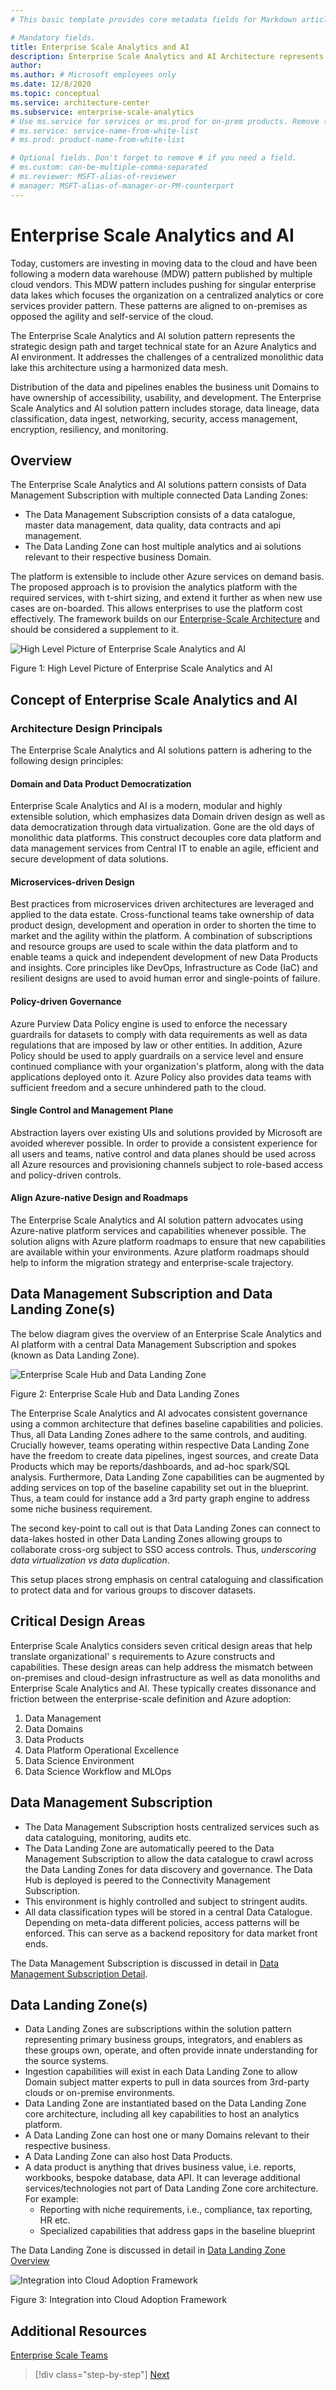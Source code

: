 ```yaml
---
# This basic template provides core metadata fields for Markdown articles on docs.microsoft.com.

# Mandatory fields.
title: Enterprise Scale Analytics and AI
description: Enterprise Scale Analytics and AI Architecture represents the strategic design path and target technical state for an Azure Analytics environment. Addressing the challenges of a centralized monolithic data lake this architecture is using a harmonized data mesh.
author:
ms.author: # Microsoft employees only
ms.date: 12/8/2020
ms.topic: conceptual
ms.service: architecture-center
ms.subservice: enterprise-scale-analytics
# Use ms.service for services or ms.prod for on-prem products. Remove the # before the relevant field.
# ms.service: service-name-from-white-list
# ms.prod: product-name-from-white-list

# Optional fields. Don't forget to remove # if you need a field.
# ms.custom: can-be-multiple-comma-separated
# ms.reviewer: MSFT-alias-of-reviewer
# manager: MSFT-alias-of-manager-or-PM-counterpart
---
```

# Enterprise Scale Analytics and AI

Today, customers are investing in moving data to the cloud and have been following a modern data warehouse (MDW) pattern published by multiple cloud vendors. This MDW pattern includes pushing for singular enterprise data lakes which focuses the organization on a centralized analytics or core services provider pattern. These patterns are aligned to on-premises as opposed the agility and self-service of the cloud.

The Enterprise Scale Analytics and AI solution pattern represents the strategic design path and target technical state for an Azure Analytics and AI environment. It addresses the challenges of a centralized monolithic data lake this architecture using a harmonized data mesh.

Distribution of the data and pipelines enables the business unit Domains to have ownership of accessibility, usability, and development. The Enterprise Scale Analytics and AI solution pattern includes storage, data lineage, data classification, data ingest, networking, security, access management, encryption, resiliency, and monitoring.

## Overview

The Enterprise Scale Analytics and AI solutions pattern consists of Data Management Subscription with multiple connected Data Landing Zones:

* The Data Management Subscription consists of a data catalogue, master data management, data quality, data contracts and api management.
* The Data Landing Zone can host multiple analytics and ai solutions relevant to their respective business Domain.

The platform is extensible to include other Azure services on demand basis. The proposed approach is to provision the analytics platform with the required services, with t-shirt sizing, and extend it further as when new use cases are on-boarded. This allows enterprises to use the platform cost effectively. The framework builds on our [Enterprise-Scale Architecture](https://docs.microsoft.com/azure/cloud-adoption-framework/ready/enterprise-scale/) and should be considered a supplement to it.

![High Level Picture of Enterprise Scale Analytics and AI](../images/hld.png)

Figure 1: High Level Picture of Enterprise Scale Analytics and AI

## Concept of Enterprise Scale Analytics and AI

### Architecture Design Principals

The Enterprise Scale Analytics and AI solutions pattern is adhering to the following design principles:

#### Domain and Data Product Democratization

Enterprise Scale Analytics and AI is a modern, modular and highly extensible solution, which emphasizes data Domain driven design as well as data democratization through data virtualization. Gone are the old days of monolithic data platforms. This construct decouples core data platform and data management services from Central IT to enable an agile, efficient and secure development of data solutions.

#### Microservices-driven Design

Best practices from microservices driven architectures are leveraged and applied to the data estate. Cross-functional teams take ownership of data product design, development and operation in order to shorten the time to market and the agility within the platform. A combination of subscriptions and resource groups are used to scale within the data platform and to enable teams a quick and independent development of new Data Products and insights. Core principles like DevOps, Infrastructure as Code (IaC) and resilient designs are used to avoid human error and single-points of failure.

#### Policy-driven Governance

Azure Purview Data Policy engine is used to enforce the necessary guardrails for datasets to comply with data requirements as well as data regulations that are imposed by law or other entities. In addition, Azure Policy should be used to apply guardrails on a service level and ensure continued compliance with your organization's platform, along with the data applications deployed onto it. Azure Policy also provides data teams with sufficient freedom and a secure unhindered path to the cloud.

#### Single Control and Management Plane

Abstraction layers over existing UIs and solutions provided by Microsoft are avoided wherever possible. In order to provide a consistent experience for all users and teams, native control and data planes should be used across all Azure resources and provisioning channels subject to role-based access and policy-driven controls.

#### Align Azure-native Design and Roadmaps

The Enterprise Scale Analytics and AI solution pattern advocates using Azure-native platform services and capabilities whenever possible. The solution aligns with Azure platform roadmaps to ensure that new capabilities are available within your environments. Azure platform roadmaps should help to inform the migration strategy and enterprise-scale trajectory.

## Data Management Subscription and Data Landing Zone(s)

The below diagram gives the overview of an Enterprise Scale Analytics and AI platform with a central Data Management Subscription and spokes (known as Data Landing Zone).

![Enterprise Scale Hub and Data Landing Zone](../images/enterprisescalehubandnode.png)

Figure 2: Enterprise Scale Hub and Data Landing Zones

The Enterprise Scale Analytics and AI advocates consistent governance using a common architecture that defines baseline capabilities and policies. Thus, all Data Landing Zones adhere to the same controls, and auditing. Crucially however, teams operating within respective Data Landing Zone have the freedom to create data pipelines, ingest sources, and create Data Products which may be reports/dashboards, and ad-hoc spark/SQL analysis. Furthermore, Data Landing Zone capabilities can be augmented by adding services on top of the baseline capability set out in the blueprint. Thus, a team could for instance add a 3rd party graph engine to address some niche business requirement.

The second key-point to call out is that Data Landing Zones can connect to data-lakes hosted in other Data Landing Zones allowing groups to collaborate cross-org subject to SSO access controls. Thus, *underscoring data virtualization vs data duplication*.

This setup places strong emphasis on central cataloguing and classification to protect data and for various groups to discover datasets.

## Critical Design Areas

Enterprise Scale Analytics considers seven critical design areas that help translate organizational' s requirements to Azure constructs and capabilities. These design areas can help address the mismatch between on-premises and cloud-design infrastructure as well as data monoliths and Enterprise Scale Analytics and AI. These typically creates dissonance and friction between the enterprise-scale definition and Azure adoption:

1. Data Management
2. Data Domains
3. Data Products
4. Data Platform Operational Excellence
5. Data Science Environment
6. Data Science Workflow and MLOps

## Data Management Subscription

* The Data Management Subscription hosts centralized services such as data cataloguing, monitoring, audits etc.
* The Data Landing Zone are automatically peered to the Data Management Subscription to allow the data catalogue to crawl across the Data Landing Zones for data discovery and governance. The Data Hub is deployed is peered to the Connectivity Management Subscription.
* This environment is highly controlled and subject to stringent audits.
* All data classification types will be stored in a central Data Catalogue. Depending on meta-data different policies, access patterns will be enforced. This can serve as a backend repository for data market front ends.

The Data Management Subscription is discussed in detail in [Data Management Subscription Detail](../02-datamanagement/01-overview.md).

## Data Landing Zone(s)

* Data Landing Zones are subscriptions within the solution pattern representing primary business groups, integrators, and enablers as these groups own, operate, and often provide innate understanding for the source systems.
* Ingestion capabilities will exist in each Data Landing Zone to allow Domain subject matter experts to pull in data sources from 3rd-party clouds or on-premise environments.
* Data Landing Zone are instantiated based on the Data Landing Zone core architecture, including all key capabilities to host an analytics platform.
* A Data Landing Zone can host one or many Domains relevant to their respective business.
* A Data Landing Zone can also host Data Products.
* A data product is anything that drives business value, i.e. reports, workbooks, bespoke database, data API. It can leverage additional services/technologies not part of Data Landing Zone core architecture. For example:
  * Reporting with niche requirements, i.e., compliance, tax reporting, HR etc.
  * Specialized capabilities that address gaps in the baseline blueprint

The Data Landing Zone is discussed in detail in [Data Landing Zone Overview](../03-aailandingzones/01-aailandingzone.md)

![Integration into Cloud Adoption Framework](../images/enterprisescaleintegration.png)

Figure 3: Integration into Cloud Adoption Framework

## Additional Resources

[Enterprise Scale Teams](02-esa-ai-teams.md)

>[!div class="step-by-step"]
>[Next](02-esa-ai-teams.md)
